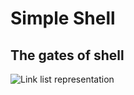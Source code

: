 # Simple Shell
## The gates of shell

![Link list representation](https://sm.ign.com/t/ign_es/screenshot/default/9872_f232.620.jpg)
